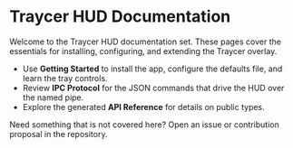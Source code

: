 # Traycer HUD Documentation

Welcome to the Traycer HUD documentation set. These pages cover the essentials for installing, configuring, and extending the Traycer overlay.

- Use **Getting Started** to install the app, configure the defaults file, and learn the tray controls.
- Review **IPC Protocol** for the JSON commands that drive the HUD over the named pipe.
- Explore the generated **API Reference** for details on public types.

Need something that is not covered here? Open an issue or contribution proposal in the repository.
